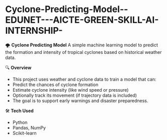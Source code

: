 # Cyclone-Predicting-Model--EDUNET---AICTE-GREEN-SKILL-AI-INTERNSHIP-


🌪️ **Cyclone Predicting Model**
A simple machine learning model to predict the formation and intensity of tropical cyclones based on historical weather data.


🔍 **Overview**

- This project uses weather and cyclone data to train a model that can:
- Predict the chances of cyclone formation
- Estimate cyclone intensity (like wind speed or pressure)
- Optionally track its movement (if trajectory data is included)
- The goal is to support early warnings and disaster preparedness.


🛠️ **Tech Used**
- Python
- Pandas, NumPy
- Scikit-learn
